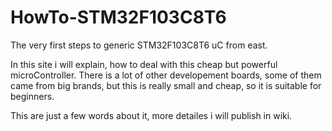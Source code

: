 # HowTo-STM32F103C8T6
The very first steps to generic STM32F103C8T6 uC from east.

In this site i will explain, how to deal with this cheap but powerful microController. There is a lot of other developement boards, some of them came from big brands, but this is really small and cheap, so it is suitable for beginners.

This are just a few words about it, more detailes i will publish in wiki.
